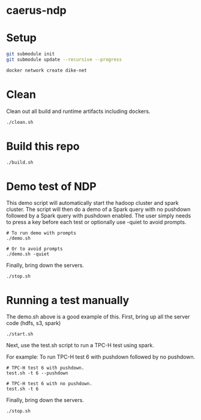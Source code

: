 # caerus-ndp

Setup
=========

```bash
git submodule init  
git submodule update --recursive --progress

docker network create dike-net
```

Clean
================================================
Clean out all build and runtime artifacts including dockers.

```bash
./clean.sh
```

Build this repo
========

```bash
./build.sh
```

Demo test of NDP
======================

This demo script will automatically start the hadoop cluster and spark cluster.
The script will then do a demo of a Spark query with no pushdown followed by a Spark query with pushdown enabled.  The user simply needs to press a key before each test or optionally use -quiet to avoid prompts.

```
# To run demo with prompts
./demo.sh

# Or to avoid prompts
./demo.sh -quiet
```

Finally, bring down the servers.

```
./stop.sh
```

Running a test manually
======================
The demo.sh above is a good example of this.
First, bring up all the server code (hdfs, s3, spark)

```
./start.sh
```

Next, use the test.sh script to run a TPC-H test using spark.  

For example:  To run TPC-H test 6 with pushdown followed by no pushdown.

```
# TPC-H test 6 with pushdown.
test.sh -t 6 --pushdown

# TPC-H test 6 with no pushdown.
test.sh -t 6
```

Finally, bring down the servers.

```
./stop.sh
```

